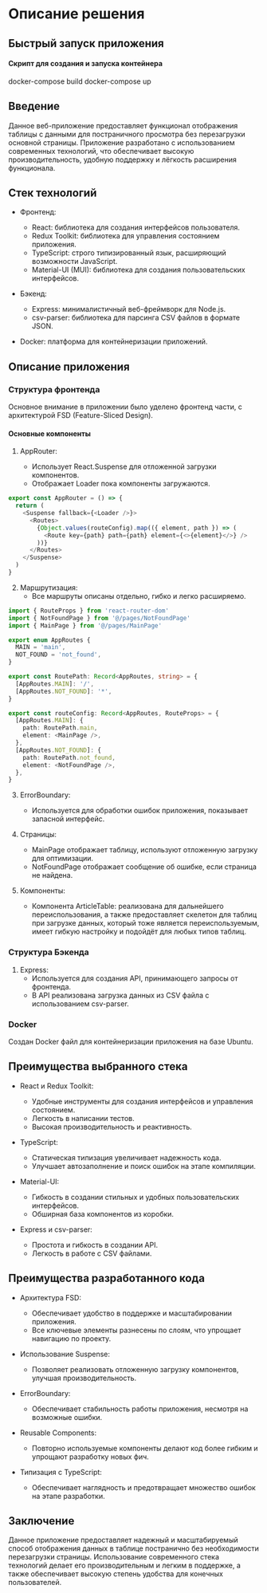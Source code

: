 # Описание решения

## Быстрый запуск приложения

#### Скрипт для создания и запуска контейнера

docker-compose build
docker-compose up

## Введение

Данное веб-приложение предоставляет функционал отображения таблицы с данными для постраничного просмотра без перезагрузки основной страницы. Приложение разработано с использованием современных технологий, что обеспечивает высокую производительность, удобную поддержку и лёгкость расширения функционала.

## Стек технологий

- Фронтенд:

  - React: библиотека для создания интерфейсов пользователя.
  - Redux Toolkit: библиотека для управления состоянием приложения.
  - TypeScript: строго типизированный язык, расширяющий возможности JavaScript.
  - Material-UI (MUI): библиотека для создания пользовательских интерфейсов.

- Бэкенд:

  - Express: минималистичный веб-фреймворк для Node.js.
  - csv-parser: библиотека для парсинга CSV файлов в формате JSON.

- Docker: платформа для контейнеризации приложений.

## Описание приложения

### Структура фронтенда

Основное внимание в приложении было уделено фронтенд части, с архитектурой FSD (Feature-Sliced Design).

#### Основные компоненты

1. AppRouter:

   - Использует React.Suspense для отложенной загрузки компонентов.
   - Отображает Loader пока компоненты загружаются.

```ts
export const AppRouter = () => {
  return (
    <Suspense fallback={<Loader />}>
      <Routes>
        {Object.values(routeConfig).map(({ element, path }) => (
          <Route key={path} path={path} element={<>{element}</>} />
        ))}
      </Routes>
    </Suspense>
  )
}
```

2. Маршрутизация:
   - Все маршруты описаны отдельно, гибко и легко расширяемо.

```ts
import { RouteProps } from 'react-router-dom'
import { NotFoundPage } from '@/pages/NotFoundPage'
import { MainPage } from '@/pages/MainPage'

export enum AppRoutes {
  MAIN = 'main',
  NOT_FOUND = 'not_found',
}

export const RoutePath: Record<AppRoutes, string> = {
  [AppRoutes.MAIN]: '/',
  [AppRoutes.NOT_FOUND]: '*',
}

export const routeConfig: Record<AppRoutes, RouteProps> = {
  [AppRoutes.MAIN]: {
    path: RoutePath.main,
    element: <MainPage />,
  },
  [AppRoutes.NOT_FOUND]: {
    path: RoutePath.not_found,
    element: <NotFoundPage />,
  },
}
```

3. ErrorBoundary:

   - Используется для обработки ошибок приложения, показывает запасной интерфейс.

4. Страницы:

   - MainPage отображает таблицу, используют отложенную загрузку для оптимизации.
   - NotFoundPage отображает сообщение об ошибке, если страница не найдена.

5. Компоненты:
   - Компонента ArticleTable: реализована для дальнейшего переиспользования, а также предоставляет скелетон для таблиц при загрузке данных, который тоже является переиспользуемым, имеет гибкую настройку и подойдёт для любых типов таблиц.

### Структура Бэкенда

1. Express:
   - Используется для создания API, принимающего запросы от фронтенда.
   - В API реализована загрузка данных из CSV файла с использованием csv-parser.

### Docker

Создан Docker файл для контейнеризации приложения на базе Ubuntu.

## Преимущества выбранного стека

- React и Redux Toolkit:

  - Удобные инструменты для создания интерфейсов и управления состоянием.
  - Легкость в написании тестов.
  - Высокая производительность и реактивность.

- TypeScript:

  - Статическая типизация увеличивает надежность кода.
  - Улучшает автозаполнение и поиск ошибок на этапе компиляции.

- Material-UI:

  - Гибкость в создании стильных и удобных пользовательских интерфейсов.
  - Обширная база компонентов из коробки.

- Express и csv-parser:

  - Простота и гибкость в создании API.
  - Легкость в работе с CSV файлами.

## Преимущества разработанного кода

- Архитектура FSD:

  - Обеспечивает удобство в поддержке и масштабировании приложения.
  - Все ключевые элементы разнесены по слоям, что упрощает навигацию по проекту.

- Использование Suspense:

  - Позволяет реализовать отложенную загрузку компонентов, улучшая производительность.

- ErrorBoundary:

  - Обеспечивает стабильность работы приложения, несмотря на возможные ошибки.

- Reusable Components:

  - Повторно используемые компоненты делают код более гибким и упрощают разработку новых фич.

- Типизация с TypeScript:

  - Обеспечивает наглядность и предотвращает множество ошибок на этапе разработки.

## Заключение

Данное приложение предоставляет надежный и масштабируемый способ отображения данных в таблице постранично без необходимости перезагрузки страницы. Использование современного стека технологий делает его производительным и легким в поддержке, а также обеспечивает высокую степень удобства для конечных пользователей.
